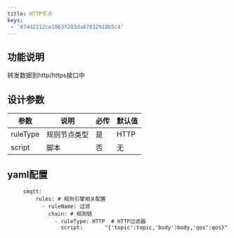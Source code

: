 ```yaml
---
title: HTTP节点
keys:
 - '074d2212ce1063f283da87832918b5c4'
---
```

## 功能说明

转发数据到http/https接口中


## 设计参数

|  参数   | 说明  | 必传  |默认值  |
|  ----  | ----  |----  |----  |
| ruleType  | 规则节点类型 |是|HTTP  |
| script| 脚本 |否 |无  |


## yaml配置

   ```
        smqtt:
            rules: # 规则引擎相关配置
              - ruleName: 过滤
                chain: # 规则链
                  - ruleType: HTTP  # HTTP过滤器
                    script:       "{'topic':topic,'body':body,'qos':qos}"
   ```